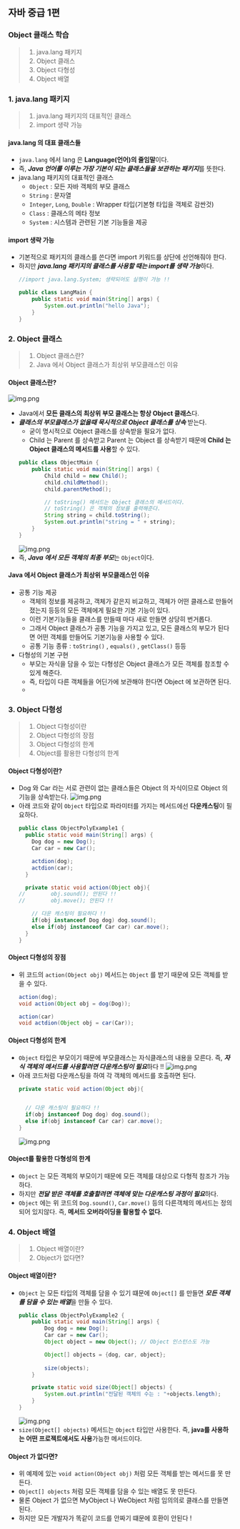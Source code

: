 ## 자바 중급 1편

### Object 클래스 학습
> 1. java.lang 패키지
> 2. Object 클래스
> 3. Object 다형성
> 4. Object 배열

### 1. java.lang 패키지
> 1. java.lang 패키지의 대표적인 클래스
> 2. import 생략 가능

#### java.lang 의 대표 클래스들
- `java.lang` 에서 lang 은 **Language(언어)의 줄임말**이다.
- 즉, ***Java 언어를 이루는 가장 기본이 되는 클래스들을 보관하는 패키지***를 뜻한다.
- java.lang 패키지의 대표적인 클래스
    - `Object` : 모든 자바 객체의 부모 클래스
    - `String` : 문자열
    - `Integer`, `Long`, `Double` : Wrapper 타입(기본형 타입을 객체로 감싼것)
    - `Class` : 클래스의 메타 정보
    - `System` : 시스템과 관련된 기본 기능들을 제공

#### import 생략 가능
- 기본적으로 패키지의 클래스를 쓴다면 import 키워드를 상단에 선언해줘야 한다.
- 하지만 ***java.lang 패키지의 클래스를 사용할 때는 import를 생략 가능***하다.
  ```java
  //import java.lang.System; 생략되어도 실행이 가능 !!
  
  public class LangMain {
      public static void main(String[] args) {
          System.out.println("hello Java");
      }
  }
  ```

### 2. Object 클래스
> 1. Object 클래스란?
> 2. Java 에서 Object 클래스가 최상위 부모클래스인 이유

#### Object 클래스란?
![img.png](images/img01.png)
- Java에서 **모든 클래스의 최상위 부모 클래스는 항상 Object 클래스**다.
- _**클래스의 부모클래스가 없을때 묵시적으로 Object 클래스를 상속**_ 받는다.
    - 굳이 명시적으로 Object 클래스를 상속받을 필요가 없다.
    - Child 는 Parent 를 상속받고 Parent 는 Object 를 상속받기 때문에 **Child 는 Object 클래스의 메서드를 사용**할 수 있다.
  ```java
  public class ObjectMain {
      public static void main(String[] args) {
          Child child = new Child();
          child.childMethod();
          child.parentMethod();
  
          // toString() 메서드는 Object 클래스의 메서드이다.
          // toString() 은 객체의 정보를 출력해준다.
          String string = child.toString();
          System.out.println("string = " + string);
      }
  }
  ```
  ![img.png](images/img02.png)
- 즉, ***Java 에서 모든 객체의 최종 부모***는 `Object`이다.

#### Java 에서 Object 클래스가 최상위 부모클래스인 이유
- 공통 기능 제공
    - 객체의 정보를 제공하고, 객체가 같은지 비교하고, 객체가 어떤 클래스로 만들어졌는지 등등의 모든 객체에게 필요한 기본 기능이 있다.
    - 이런 기본기능들을 클래스를 만들때 마다 새로 만들면 상당히 번거롭다.
    - 그래서 Object 클래스가 공통 기능을 가지고 있고, 모든 클래스의 부모가 된다면 어떤 객체를 만들어도 기본기능을 사용할 수 있다.
    - 공통 기능 종류 : `toString()` , `equals()` , `getClass()` 등등
- 다형성의 기본 구현
    - 부모는 자식을 담을 수 있는 다형성은 Object 클래스가 모든 객체를 참조할 수 있게 해준다.
    - 즉, 타입이 다른 객체들을 어딘가에 보관해야 한다면 Object 에 보관하면 된다.
    - 
### 3. Object 다형성
> 1. Object 다형성이란
> 2. Object 다형성의 장점
> 3. Object 다형성의 한계
> 4. Object를 활용한 다형성의 한계

#### Object 다형성이란?
- Dog 와 Car 라는 서로 관련이 없는 클래스들은 Object 의 자식이므로 Object 의 기능을 상속받는다.
![img.png](images/img03.png)
- 아래 코드와 같이 `Object` 타입으로 파라미터를 가지는 메서드에선 **다운캐스팅**이 필요하다.
  ```java
  public class ObjectPolyExample1 {
    public static void main(String[] args) {
      Dog dog = new Dog();
      Car car = new Car();
  
      actdion(dog);
      actdion(car);
    }
  
    private static void action(Object obj){
  //        obj.sound(); 안된다 !!
  //        obj.move(); 안된다 !!
  
      // 다운 캐스팅이 필요하다 !!
      if(obj instanceof Dog dog) dog.sound();
      else if(obj instanceof Car car) car.move();
    }
  }
  ```
#### Object 다형성의 장점
- 위 코드의 `action(Object obj)` 메서드는 `Object` 를 받기 때문에 모든 객체를 받을 수 있다.
  ```java
  action(dog);
  void action(Object obj = dog(Dog));
  
  action(car)
  void actdion(Object obj = car(Car));
  ```
#### Object 다형성의 한계
- `Object` 타입은 부모이기 때문에 부모클래스는 자식클래스의 내용을 모른다. 즉, ***자식 객체의 메서드를 사용할려면 다운캐스팅이 필요***하다 !!
![img.png](images/img04.png)
- 아래 코드처럼 다운캐스팅을 하여 각 객체의 메서드를 호출하면 된다.
  ```java
  private static void action(Object obj){


    // 다운 캐스팅이 필요하다 !!
    if(obj instanceof Dog dog) dog.sound();
    else if(obj instanceof Car car) car.move();
  }
  ```
  ![img.png](images/img05.png)
#### Object를 활용한 다형성의 한계
- `Object` 는 모든 객체의 부모이기 때문에 모든 객체를 대상으로 다형적 참조가 가능하다.
- 하지만 ***전달 받은 객체를 호출할려면 객체에 맞는 다운캐스팅 과정이 필요***하다.
- `Object` 에는 위 코드의 `Dog.sound()`, `Car.move()` 등의 다른객체의 메서드는 정의되어 있지않다. 즉, **메서드 오버라이딩을 활용할 수 없다.**

### 4. Object 배열
> 1. Object 배열이란?
> 2. Object가 없다면?

#### Object 배열이란?
- `Object` 는 모든 타입의 객체를 담을 수 있기 떄문에 `Object[]` 를 만들면 ***모든 객체를 담을 수 있는 배열***을 만들 수 있다.
  ```java
  public class ObjectPolyExample2 {
      public static void main(String[] args) {
          Dog dog = new Dog();
          Car car = new Car();
          Object object = new Object(); // Object 인스턴스도 가능
  
          Object[] objects = {dog, car, object};
          
          size(objects);
      }
  
      private static void size(Object[] objects) {
          System.out.println("전달된 객체의 수는 : "+objects.length);
      }
  }
  ```
  ![img.png](images/img06.png)
- `size(Object[] objects)` 메서드는 `Object` 타입만 사용한다. 즉, **java를 사용하는 어떤 프로젝트에서도 사용**가능한 메서드이다.

#### Object 가 없다면?
- 위 예제에 있는 `void action(Object obj)` 처럼 모든 객체를 받는 메서드를 못 만든다.
- `Object[] objects` 처럼 모든 객체를 담을 수 있는 배열도 못 만든다.
- 물론 Object 가 없으면 MyObject 나 WeObject 처럼 임의의로 클래스를 만들면 된다.
- 하지만 모든 개발자가 똑같이 코드를 안짜기 떄문에 호환이 안된다 !